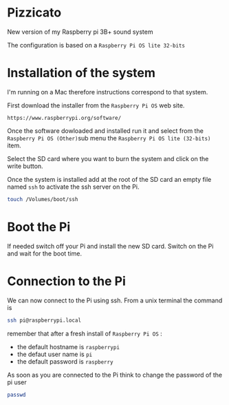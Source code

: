 # Pizzicato
New version of my Raspberry pi 3B+ sound system

The configuration is based on a `Raspberry Pi OS lite 32-bits`

# Installation of the system

I'm running on a Mac therefore instructions correspond to that system.

First download the installer from the `Raspberry Pi OS` web site.

    https://www.raspberrypi.org/software/
    
Once the software dowloaded and installed run it and select from the 
`Raspberry Pi OS (Other)`sub menu the `Raspberry Pi OS lite (32-bits)`
item.

Select the SD card where you want to burn the system and click on the
write button.

Once the system is installed add at the root of the SD card an empty file
named `ssh` to activate the ssh server on the Pi.

```bash
touch /Volumes/boot/ssh
```

# Boot the Pi

If needed switch off your Pi and install the new SD card.
Switch on the Pi and wait for the boot time.

# Connection to the Pi

We can now connect to the Pi using ssh. From a unix terminal the command is

```bash
ssh pi@raspberrypi.local
```

remember that after a fresh install of `Raspberry Pi OS` :
- the default hostname is `raspberrypi`
- the defaut user name is `pi`
- the default password is `raspberry`

As soon as you are connected to the Pi think to change the password of the pi user

```bash
passwd
```





